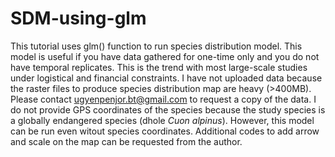 # SDM-using-glm

This tutorial uses glm() function to run species distribution model.
This model is useful if you have data gathered for one-time only and you do not have temporal replicates. This is the trend with most large-scale studies under logistical and financial constraints.
I have not uploaded data because the raster files to produce species distribution map are heavy (>400MB). Please contact ugyenpenjor.bt@gmail.com to request a copy of the data. I do not provide GPS coordinates of the species because the study species is a globally endangered species (dhole *Cuon alpinus*). 
However, this model can be run even witout species coordinates. 
Additional codes to add arrow and scale on the map can be requested from the author.
